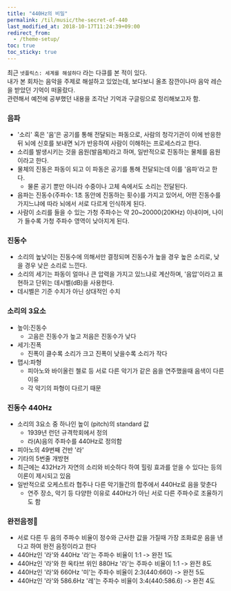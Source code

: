 ```yaml
---
title: "440Hz의 비밀"
permalink: /til/music/the-secret-of-440
last_modified_at: 2018-10-17T11:24:39+09:00
redirect_from:
  - /theme-setup/
toc: true
toc_sticky: true
---
```

최근 `넷플릭스: 세계를 해설하다` 라는 다큐를 본 적이 있다.     
내가 본 회차는 음악을 주제로 해설하고 있었는데, 보다보니 올초 잠깐이나마 음악 레슨을 받았던 기억이 떠올랐다.     
관련해서 예전에 공부했던 내용을 조각난 기억과 구글링으로 정리해보고자 함.     

### 음파
* '소리' 혹은 '음'은 공기를 통해 전달되는 파동으로, 사람의 청각기관이 이에 반응한 뒤 뇌에 신호를 보내면 뇌가 반응하여 사람이 이해하는 프로세스라고 한다.
* 소리를 발생시키는 것을 음원(발음체)라고 하며, 일반적으로 진동하는 물체를 음원이라고 한다.
* 물체의 진동은 파동이 되고 이 파동은 공기를 통해 전달되는데 이를 '음파'라고 한다.
    * 물론 공기 뿐만 아니라 수중이나 고체 속에서도 소리는 전달된다.
* 음파는 진동수(주파수: 1초 동안에 진동하는 횟수)를 가지고 있어서, 어떤 진동수를 가지느냐에 따라 뇌에서 서로 다르게 인식하게 된다.
* 사람이 소리를 들을 수 있는 가청 주파수는 약 20~20000(20KHz) 이내이며, 나이가 들수록 가청 주파수 영역이 낮아지게 된다.

### 진동수
* 소리의 높낮이는 진동수에 의해서만 결정되며 진동수가 높을 경우 높은 소리로, 낮을 경우 낮은 소리로 느낀다.
* 소리의 세기는 파동이 얼마나 큰 압력을 가지고 있느냐로 계산하며, '음압'이라고 표현하고 단위는 데시벨(dB)을 사용한다.
* 데시벨은 기준 수치가 아닌 상대적인 수치

### 소리의 3요소
* 높이:진동수
    * 고음은 진동수가 높고 저음은 진동수가 낮다
* 세기:진폭
    * 진폭이 클수록 소리가 크고 진폭이 낮을수록 소리가 작다
* 맵시:파형
    * 피아노와 바이올린 첼로 등 서로 다른 악기가 같은 음을 연주했을때 음색이 다른 이유
    * 각 악기의 파형이 다르기 때문

### 진동수 440Hz
* 소리의 3요소 중 하나인 높이 (pitch)의 standard 값
    * 1939년 런던 규격학회에서 정의
    * 라(A)음의 주파수를 440Hz로 정의함
* 피아노의 49번째 건반 '라'
* 기타의 5번줄 개방현
* 최근에는 432Hz가 자연의 소리와 비슷하다 하여 힐링 효과를 얻을 수 있다는 등의 이론이 제시되고 있음
* 일반적으로 오케스트라 협주나 다른 악기들간의 합주에서 440Hz로 음을 맞춘다
    * 연주 장소, 악기 등 다양한 이유로 440Hz가 아닌 서로 다른 주파수로 조율하기도 함

### 완전음정
* 서로 다른 두 음의 주파수 비율이 정수와 근사한 값을 가질때 가장 조화로운 음을 낸다고 하여 완전 음정이라고 한다
* 440Hz인 '라'와 440Hz '라'는 주파수 비율이 1:1 -> 완전 1도
* 440Hz인 '라'와 한 옥타브 위인 880Hz '라'는 주파수 비율이 1:1 -> 완전 8도
* 440Hz인 '라'와 660Hz '미'는 주파수 비율이 2:3(440:660) -> 완전 5도
* 440Hz인 '라'와 586.6Hz '레'는 주파수 비율이 3:4(440:586.6) -> 완전 4도